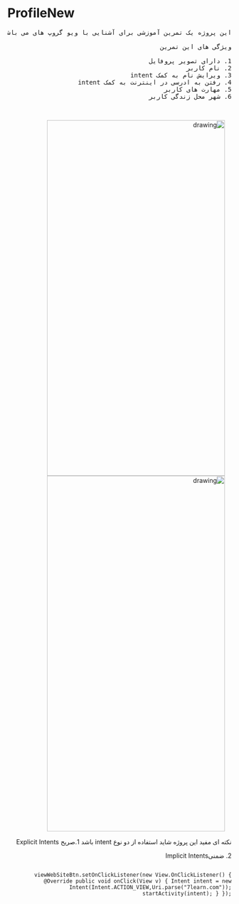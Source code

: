 # ProfileNew
<pre style="direction: rtl;" dir="rtl">
این پروژه یک تمرین آموزشی برای آشنایی با ویو گروپ های می باشد

ویژگی های این تمرین 

1. دارای تصویر پروفایل  
2. نام کاربر 
3. ویرایش نام به کمک intent
4. رفتن به ادرسی در اینترنت به کمک intent 
5. مهارت های کاربر 
6. شهر محل زندگی کاربر 

</pre>

<div style="margin:0 auto;padding:15px;display:inline-block" dir="rtl">
 <img src="https://github.com/MehrdadTabesh/ProfileNew/raw/master/profile.png" alt="drawing" width="400px" height="800px" style="max-width:100%;float: right;">
 
 <img src="https://github.com/MehrdadTabesh/ProfileNew/blob/master/edit.png" style="float:right" alt="drawing" width="400px" height="800px" margin="10px"/>
</div>
<div dir="rtl">
نکته ای  مفید  این پروژه شاید استفاده از  دو نوع intent باشد
1.صریح Explicit Intents
<code dir="ltr">

</code>
2. ضمنیImplicit Intents
<code dir="ltr">
 
  viewWebSiteBtn.setOnClickListener(new View.OnClickListener() {
            @Override
            public void onClick(View v) {
                Intent intent = new Intent(Intent.ACTION_VIEW,Uri.parse("7learn.com"));
                startActivity(intent);
            }
        });
</code>
</div>
